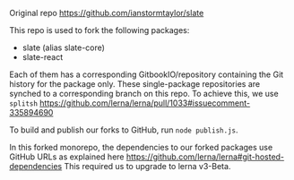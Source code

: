 Original repo https://github.com/ianstormtaylor/slate

This repo is used to fork the following packages:

* slate (alias slate-core)
* slate-react

Each of them has a corresponding GitbookIO/repository containing the Git history for the package only. These single-package repositories are synched to a corresponding branch on this repo. To achieve this, we use `splitsh` https://github.com/lerna/lerna/pull/1033#issuecomment-335894690

To build and publish our forks to GitHub, run `node publish.js`.

In this forked monorepo, the dependencies to our forked packages use GitHub URLs as explained here https://github.com/lerna/lerna#git-hosted-dependencies This required us to upgrade to lerna v3-Beta.
